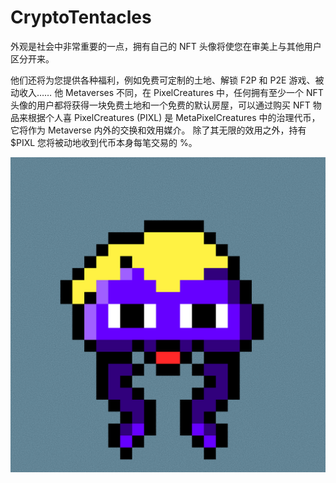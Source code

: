 # CryptoTentacles

外观是社会中非常重要的一点，拥有自己的 NFT 头像将使您在审美上与其他用户区分开来。

他们还将为您提供各种福利，例如免费可定制的土地、解锁 F2P 和 P2E 游戏、被动收入……
他 Metaverses 不同，在 PixelCreatures 中，任何拥有至少一个 NFT 头像的用户都将获得一块免费土地和一个免费的默认房屋，可以通过购买 NFT 物品来根据个人喜
PixelCreatures (PIXL) 是 MetaPixelCreatures 中的治理代币，它将作为 Metaverse 内外的交换和效用媒介。
除了其无限的效用之外，持有 $PIXL 您将被动地收到代币本身每笔交易的 %。

![nft](unnamed.png)
